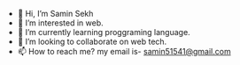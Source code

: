 - 👋 Hi, I’m Samin Sekh
- 👀 I’m interested in web.
- 🌱 I’m currently learning proggraming language.
- 💞️ I’m looking to collaborate on web tech.
- 📫 How to reach me? my email is- samin51541@gmail.com

<!---
SaminSekh/SaminSekh is a ✨ special ✨ repository because its `README.md` (this file) appears on your GitHub profile.
You can click the Preview link to take a look at your changes.
--->
